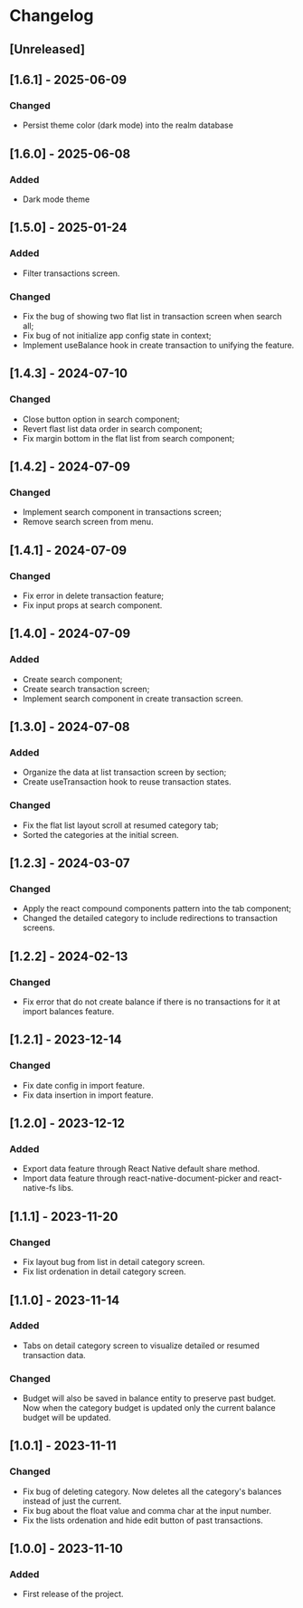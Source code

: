 # Changelog

## [Unreleased]

## [1.6.1] - 2025-06-09

### Changed

- Persist theme color (dark mode) into the realm database

## [1.6.0] - 2025-06-08

### Added

- Dark mode theme

## [1.5.0] - 2025-01-24

### Added

- Filter transactions screen.

### Changed

- Fix the bug of showing two flat list in transaction screen when search all;
- Fix bug of not initialize app config state in context;
- Implement useBalance hook in create transaction to unifying the feature.

## [1.4.3] - 2024-07-10

### Changed

- Close button option in search component;
- Revert flast list data order in search component;
- Fix margin bottom in the flat list from search component;

## [1.4.2] - 2024-07-09

### Changed

- Implement search component in transactions screen;
- Remove search screen from menu.

## [1.4.1] - 2024-07-09

### Changed

- Fix error in delete transaction feature;
- Fix input props at search component.

## [1.4.0] - 2024-07-09

### Added

- Create search component;
- Create search transaction screen;
- Implement search component in create transaction screen.

## [1.3.0] - 2024-07-08

### Added

- Organize the data at list transaction screen by section;
- Create useTransaction hook to reuse transaction states.

### Changed

- Fix the flat list layout scroll at resumed category tab;
- Sorted the categories at the initial screen.

## [1.2.3] - 2024-03-07

### Changed

- Apply the react compound components pattern into the tab component;
- Changed the detailed category to include redirections to transaction screens.

## [1.2.2] - 2024-02-13

### Changed

- Fix error that do not create balance if there is no transactions for it at import balances feature.

## [1.2.1] - 2023-12-14

### Changed

- Fix date config in import feature.
- Fix data insertion in import feature.

## [1.2.0] - 2023-12-12

### Added

- Export data feature through React Native default share method.
- Import data feature through react-native-document-picker and react-native-fs libs.

## [1.1.1] - 2023-11-20

### Changed

- Fix layout bug from list in detail category screen.
- Fix list ordenation in detail category screen.

## [1.1.0] - 2023-11-14

### Added

- Tabs on detail category screen to visualize detailed or resumed transaction data.

### Changed

- Budget will also be saved in balance entity to preserve past budget. Now when the category budget is updated only the current balance budget will be updated.

## [1.0.1] - 2023-11-11

### Changed

- Fix bug of deleting category. Now deletes all the category's balances instead of just the current.
- Fix bug about the float value and comma char at the input number.
- Fix the lists ordenation and hide edit button of past transactions.

## [1.0.0] - 2023-11-10

### Added

- First release of the project.